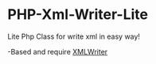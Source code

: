 # PHP-Xml-Writer-Lite

Lite Php Class for write xml in easy way!

-Based and require [XMLWriter](https://www.php.net/manual/en/book.xmlwriter.php)
